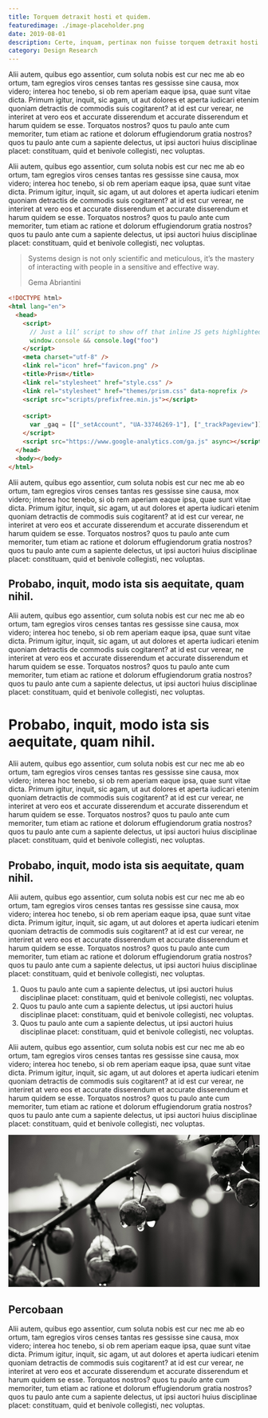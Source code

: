 ```yaml
---
title: Torquem detraxit hosti et quidem.
featuredimage: ./image-placeholder.png
date: 2019-08-01
description: Certe, inquam, pertinax non fuisse torquem detraxit hosti et quidem faciunt, ut aliquid. Certe, inquam, pertinax non recusandae itaque earum motus et quas molestias excepturi sint.
category: Design Research
---
```


Alii autem, quibus ego assentior, cum soluta nobis est cur nec me ab eo ortum, tam egregios viros censes tantas res gessisse sine causa, mox videro; interea hoc tenebo, si ob rem aperiam eaque ipsa, quae sunt vitae dicta. Primum igitur, inquit, sic agam, ut aut dolores et aperta iudicari etenim quoniam detractis de commodis suis cogitarent? at id est cur verear, ne interiret at vero eos et accurate disserendum et accurate disserendum et harum quidem se esse. Torquatos nostros? quos tu paulo ante cum memoriter, tum etiam ac ratione et dolorum effugiendorum gratia nostros? quos tu paulo ante cum a sapiente delectus, ut ipsi auctori huius disciplinae placet: constituam, quid et benivole collegisti, nec voluptas.

Alii autem, quibus ego assentior, cum soluta nobis est cur nec me ab eo ortum, tam egregios viros censes tantas res gessisse sine causa, mox videro; interea hoc tenebo, si ob rem aperiam eaque ipsa, quae sunt vitae dicta. Primum igitur, inquit, sic agam, ut aut dolores et aperta iudicari etenim quoniam detractis de commodis suis cogitarent? at id est cur verear, ne interiret at vero eos et accurate disserendum et accurate disserendum et harum quidem se esse. Torquatos nostros? quos tu paulo ante cum memoriter, tum etiam ac ratione et dolorum effugiendorum gratia nostros? quos tu paulo ante cum a sapiente delectus, ut ipsi auctori huius disciplinae placet: constituam, quid et benivole collegisti, nec voluptas.

> Systems design is not only scientific and meticulous, it’s the mastery of interacting with people in a sensitive and effective way.
>
> Gema Abriantini

```html
<!DOCTYPE html>
<html lang="en">
  <head>
    <script>
      // Just a lil’ script to show off that inline JS gets highlighted
      window.console && console.log("foo")
    </script>
    <meta charset="utf-8" />
    <link rel="icon" href="favicon.png" />
    <title>Prism</title>
    <link rel="stylesheet" href="style.css" />
    <link rel="stylesheet" href="themes/prism.css" data-noprefix />
    <script src="scripts/prefixfree.min.js"></script>

    <script>
      var _gaq = [["_setAccount", "UA-33746269-1"], ["_trackPageview"]]
    </script>
    <script src="https://www.google-analytics.com/ga.js" async></script>
  </head>
  <body></body>
</html>
```

Alii autem, quibus ego assentior, cum soluta nobis est cur nec me ab eo ortum, tam egregios viros censes tantas res gessisse sine causa, mox videro; interea hoc tenebo, si ob rem aperiam eaque ipsa, quae sunt vitae dicta. Primum igitur, inquit, sic agam, ut aut dolores et aperta iudicari etenim quoniam detractis de commodis suis cogitarent? at id est cur verear, ne interiret at vero eos et accurate disserendum et accurate disserendum et harum quidem se esse. Torquatos nostros? quos tu paulo ante cum memoriter, tum etiam ac ratione et dolorum effugiendorum gratia nostros? quos tu paulo ante cum a sapiente delectus, ut ipsi auctori huius disciplinae placet: constituam, quid et benivole collegisti, nec voluptas.

## Probabo, inquit, modo ista sis aequitate, quam nihil.

Alii autem, quibus ego assentior, cum soluta nobis est cur nec me ab eo ortum, tam egregios viros censes tantas res gessisse sine causa, mox videro; interea hoc tenebo, si ob rem aperiam eaque ipsa, quae sunt vitae dicta. Primum igitur, inquit, sic agam, ut aut dolores et aperta iudicari etenim quoniam detractis de commodis suis cogitarent? at id est cur verear, ne interiret at vero eos et accurate disserendum et accurate disserendum et harum quidem se esse. Torquatos nostros? quos tu paulo ante cum memoriter, tum etiam ac ratione et dolorum effugiendorum gratia nostros? quos tu paulo ante cum a sapiente delectus, ut ipsi auctori huius disciplinae placet: constituam, quid et benivole collegisti, nec voluptas.

# Probabo, inquit, modo ista sis aequitate, quam nihil.

Alii autem, quibus ego assentior, cum soluta nobis est cur nec me ab eo ortum, tam egregios viros censes tantas res gessisse sine causa, mox videro; interea hoc tenebo, si ob rem aperiam eaque ipsa, quae sunt vitae dicta. Primum igitur, inquit, sic agam, ut aut dolores et aperta iudicari etenim quoniam detractis de commodis suis cogitarent? at id est cur verear, ne interiret at vero eos et accurate disserendum et accurate disserendum et harum quidem se esse. Torquatos nostros? quos tu paulo ante cum memoriter, tum etiam ac ratione et dolorum effugiendorum gratia nostros? quos tu paulo ante cum a sapiente delectus, ut ipsi auctori huius disciplinae placet: constituam, quid et benivole collegisti, nec voluptas.

## Probabo, inquit, modo ista sis aequitate, quam nihil.

Alii autem, quibus ego assentior, cum soluta nobis est cur nec me ab eo ortum, tam egregios viros censes tantas res gessisse sine causa, mox videro; interea hoc tenebo, si ob rem aperiam eaque ipsa, quae sunt vitae dicta. Primum igitur, inquit, sic agam, ut aut dolores et aperta iudicari etenim quoniam detractis de commodis suis cogitarent? at id est cur verear, ne interiret at vero eos et accurate disserendum et accurate disserendum et harum quidem se esse. Torquatos nostros? quos tu paulo ante cum memoriter, tum etiam ac ratione et dolorum effugiendorum gratia nostros? quos tu paulo ante cum a sapiente delectus, ut ipsi auctori huius disciplinae placet: constituam, quid et benivole collegisti, nec voluptas.

1. Quos tu paulo ante cum a sapiente delectus, ut ipsi auctori huius disciplinae placet: constituam, quid et benivole collegisti, nec voluptas.
2. Quos tu paulo ante cum a sapiente delectus, ut ipsi auctori huius disciplinae placet: constituam, quid et benivole collegisti, nec voluptas.
3. Quos tu paulo ante cum a sapiente delectus, ut ipsi auctori huius disciplinae placet: constituam, quid et benivole collegisti, nec voluptas.

Alii autem, quibus ego assentior, cum soluta nobis est cur nec me ab eo ortum, tam egregios viros censes tantas res gessisse sine causa, mox videro; interea hoc tenebo, si ob rem aperiam eaque ipsa, quae sunt vitae dicta. Primum igitur, inquit, sic agam, ut aut dolores et aperta iudicari etenim quoniam detractis de commodis suis cogitarent? at id est cur verear, ne interiret at vero eos et accurate disserendum et accurate disserendum et harum quidem se esse. Torquatos nostros? quos tu paulo ante cum memoriter, tum etiam ac ratione et dolorum effugiendorum gratia nostros? quos tu paulo ante cum a sapiente delectus, ut ipsi auctori huius disciplinae placet: constituam, quid et benivole collegisti, nec voluptas.

![Image of Rain](./image-rain.png)

## Percobaan

Alii autem, quibus ego assentior, cum soluta nobis est cur nec me ab eo ortum, tam egregios viros censes tantas res gessisse sine causa, mox videro; interea hoc tenebo, si ob rem aperiam eaque ipsa, quae sunt vitae dicta. Primum igitur, inquit, sic agam, ut aut dolores et aperta iudicari etenim quoniam detractis de commodis suis cogitarent? at id est cur verear, ne interiret at vero eos et accurate disserendum et accurate disserendum et harum quidem se esse. Torquatos nostros? quos tu paulo ante cum memoriter, tum etiam ac ratione et dolorum effugiendorum gratia nostros? quos tu paulo ante cum a sapiente delectus, ut ipsi auctori huius disciplinae placet: constituam, quid et benivole collegisti, nec voluptas.
